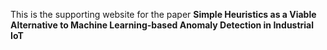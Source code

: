 
This is the supporting website for the paper **Simple Heuristics as a Viable Alternative to Machine Learning-based Anomaly Detection in Industrial IoT**
